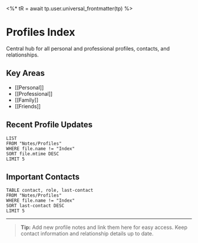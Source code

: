 <%* tR = await tp.user.universal_frontmatter(tp) %>
# Profiles Index

Central hub for all personal and professional profiles, contacts, and relationships.

## Key Areas
- [[Personal]]
- [[Professional]]
- [[Family]]
- [[Friends]]

## Recent Profile Updates
```dataview
LIST
FROM "Notes/Profiles"
WHERE file.name != "Index"
SORT file.mtime DESC
LIMIT 5
```

## Important Contacts
```dataview
TABLE contact, role, last-contact
FROM "Notes/Profiles"
WHERE file.name != "Index"
SORT last-contact DESC
LIMIT 5
```

---

> **Tip:** Add new profile notes and link them here for easy access. Keep contact information and relationship details up to date. 